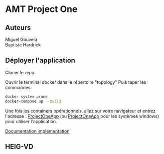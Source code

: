 # AMT Project One

## Auteurs
Miguel Gouveia\
Baptiste Hardrick

## Déployer l'application

Cloner le repo
	
Ouvrir le terminal docker dans le répertoire "topology"
Puis taper les commandes:

```bash
docker system prune
docker-compose up --build
```


Une fois les containers opérationnels, allez sur votre navigateur et entrez l'adresse : [ProjectOneApp](http://localhost:9090/ProjectOneApp/login) (ou [ProjectOneApp](http://192.168.99.100:9090/ProjectOneApp/login) pour les systèmes windows)
pour utiliser l'application.
	
[Documentation implémentation](doc/READ.ME)

## HEIG-VD
